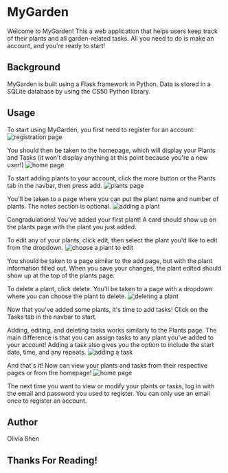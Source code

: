 # MyGarden

Welcome to MyGarden! This a web application that helps users keep track of their plants and all garden-related tasks. All you need to do is make an account, and you're ready to start!

## Background

MyGarden is built using a Flask framework in Python. Data is stored in a SQLite database by using the CS50 Python library.

## Usage

To start using MyGarden, you first need to register for an account:
![registration page](/images/register_page.png)

You should then be taken to the homepage, which will display your Plants and Tasks (it won't display anything at this point because you're a new user!)
![home page](/images/home_page1.png)

To start adding plants to your account, click the more button or the Plants tab in the navbar, then press add.
![plants page](/images/plants_1.png)

You'll be taken to a page where you can put the plant name and number of plants. The notes section is optional.
![adding a plant](/images/add_plant.png)

Congradulations! You've added your first plant! A card should show up on the plants page with the plant you just added.

To edit any of your plants, click edit, then select the plant you'd like to edit from the dropdown.
![choose a plant to edit](/images/edit_plants_dropdown.png)

You should be taken to a page similar to the add page, but with the plant information filled out. When you save your changes, the plant edited should show up at the top of the plants page.

To delete a plant, click delete. You'll be taken to a page with a dropdown where you can choose the plant to delete.
![deleting a plant](/images/delete_plant.png)

Now that you've added some plants, it's time to add tasks! Click on the Tasks tab in the navbar to start.

Adding, editing, and deleting tasks works similarly to the Plants page. The main difference is that you can assign tasks to any plant you've added to your account! Adding a task also gives you the option to include the start date, time, and any repeats.
![adding a task](/images/add_task.png)

And that's it! Now can view your plants and tasks from their respective pages or from the homepage!
![home page](/images/home_page2.png)

The next time you want to view or modify your plants or tasks, log in with the email and password you used to register. You can only use an email once to register an account.

## Author

Olivia Shen

## Thanks For Reading!